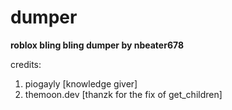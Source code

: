 # dumper
**roblox bling bling dumper by nbeater678**

credits:
1. piogayly [knowledge giver]
2. themoon.dev [thanzk for the fix of get_children]
